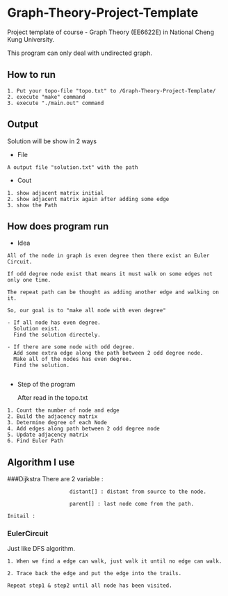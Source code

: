 # Graph-Theory-Project-Template
Project template of course - Graph Theory (EE6622E) in National Cheng Kung University.

This program can only deal with undirected graph.

## How to run

```
1. Put your topo-file "topo.txt" to /Graph-Theory-Project-Template/
2. execute "make" command
3. execute "./main.out" command
```



## Output

Solution will be show in 2 ways

* File
```
A output file "solution.txt" with the path
```

* Cout
```
1. show adjacent matrix initial
2. show adjacent matrix again after adding some edge
3. show the Path
```
## How does program run

* Idea
```
All of the node in graph is even degree then there exist an Euler Circuit.

If odd degree node exist that means it must walk on some edges not only one time.

The repeat path can be thought as adding another edge and walking on it.

So, our goal is to "make all node with even degree"

- If all node has even degree. 
  Solution exist.
  Find the solution directely.

- If there are some node with odd degree. 
  Add some extra edge along the path between 2 odd degree node.
  Make all of the nodes has even degree.
  Find the solution.
  
```

* Step of the program

  After read in the topo.txt
```
1. Count the number of node and edge
2. Build the adjacency matrix
3. Determine degree of each Node
4. Add edges along path between 2 odd degree node 
5. Update adjacency matrix
6. Find Euler Path
```
## Algorithm I use

###Dijkstra
There are 2 variable :

                        distant[] : distant from source to the node.

                        parent[] : last node come from the path.
```
Initail : 
```

### EulerCircuit
Just like DFS algorithm.
```
1. When we find a edge can walk, just walk it until no edge can walk.

2. Trace back the edge and put the edge into the trails.

Repeat step1 & step2 until all node has been visited.
```

